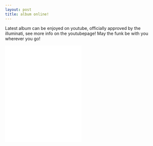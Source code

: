 ```yaml
---
layout: post
title: album online!
---
```

Latest album can be enjoyed on youtube, officially approved by the illuminati, see more info on the youtubepage! May the funk be with you wherever you go!

<iframe allowfullscreen="" frameborder="0" height="315" src="//www.youtube.com/embed/eEVKgcekHi4" width="250">
</iframe>
